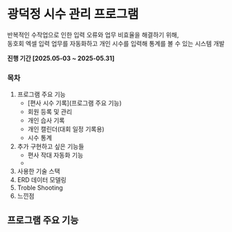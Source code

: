 # 광덕정 시수 관리 프로그램

반복적인 수작업으로 인한 입력 오류와 업무 비효율을 해결하기 위해, <br>
동호회 엑셀 입력 업무를 자동화하고 개인 시수를 입력해 통계를 볼 수 있는 시스템 개발

**진행 기간 [2025.05-03 ~ 2025-05.31]**

### 목차
1. 프로그램 주요 기능
   - [편사 시수 기록](프로그램 주요 기능)
   - 회원 등록 및 관리
   - 개인 습사 기록
   - 개인 캘린더(대회 일정 기록용)
   - 시수 통계
2. 추가 구현하고 싶은 기능들
   - 편사 작대 자동화 기능
   - 
3. 사용한 기술 스택
4. ERD 데이터 모델링
5. Troble Shooting
6. 느낀점

## 프로그램 주요 기능
